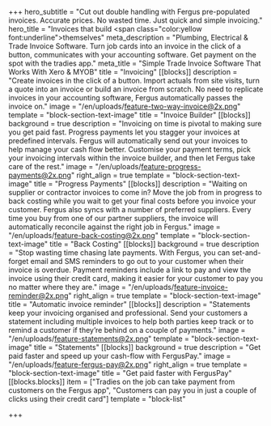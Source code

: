+++
hero_subtitle = "Cut out double handling with Fergus pre-populated invoices. Accurate prices. No wasted time. Just quick and simple invoicing."
hero_title = "Invoices that build <span class=\"color:yellow font:underline\">themselves</span>"
meta_description = "Plumbing, Electrical & Trade Invoice Software. Turn job cards into an invoice in the click of a button, communicates with your accounting software. Get payment on the spot with the tradies app."
meta_title = "Simple Trade Invoice Software That Works With Xero & MYOB"
title = "Invoicing"
[[blocks]]
description = "Create invoices in the click of a button. Import actuals from site visits, turn a quote into an invoice or build an invoice from scratch. No need to replicate invoices in your accounting software, Fergus automatically passes the invoice on."
image = "/en/uploads/feature-two-way-invoice@2x.png"
template = "block-section-text-image"
title = "Invoice Builder"
[[blocks]]
background = true
description = "Invoicing on time is pivotal to making sure you get paid fast. Progress payments let you stagger your invoices at predefined intervals. Fergus will automatically send out your invoices to help manage your cash flow better. Customise your payment terms, pick your invoicing intervals within the invoice builder, and then let Fergus take care of the rest."
image = "/en/uploads/feature-progress-payments@2x.png"
right_align = true
template = "block-section-text-image"
title = "Progress Payments"
[[blocks]]
description = "Waiting on supplier or contractor invoices to come in? Move the job from in progress to back costing while you wait to get your final costs before you invoice your customer. Fergus also syncs with a number of preferred suppliers. Every time you buy from one of our partner suppliers, the invoice will automatically reconcile against the right job in Fergus."
image = "/en/uploads/feature-back-costing@2x.png"
template = "block-section-text-image"
title = "Back Costing"
[[blocks]]
background = true
description = "Stop wasting time chasing late payments. With Fergus, you can set-and-forget email and SMS reminders to go out to your customer when their invoice is overdue. Payment reminders include a link to pay and view the invoice using their credit card, making it easier for your customer to pay you no matter where they are."
image = "/en/uploads/feature-invoice-reminder@2x.png"
right_align = true
template = "block-section-text-image"
title = "Automatic invoice reminder"
[[blocks]]
description = "Statements keep your invoicing organised and professional. Send your customers a statement including multiple invoices to help both parties keep track or to remind a customer if they’re behind on a couple of payments."
image = "/en/uploads/feature-statements@2x.png"
template = "block-section-text-image"
title = "Statements"
[[blocks]]
background = true
description = "Get paid faster and speed up your cash-flow with FergusPay."
image = "/en/uploads/feature-fergus-pay@2x.png"
right_align = true
template = "block-section-text-image"
title = "Get paid faster with FergusPay"
[[blocks.blocks]]
item = ["Tradies on the job can take payment from customers on the Fergus app", "Customers can pay you in just a couple of clicks using their credit card"]
template = "block-list"

+++
